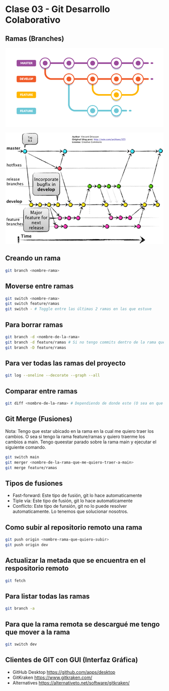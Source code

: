 # Clase 03 - Git Desarrollo Colaborativo

## Ramas (Branches)

![estructuras-ramas](_ref/basica.png)

![Alt text](_ref/avanzada.png)

## Creando un rama

```sh
git branch <nombre-rama>
```

## Moverse entre ramas

```sh
git switch <nombre-rama>
git switch feature/ramas
git switch - # Toggle entre las últimas 2 ramas en las que estuve
```

## Para borrar ramas

```sh
git branch -d <nombre-de-la-rama> 
git branch -d feature/ramas # Si no tengo commits dentro de la rama que no fueron fusionados o estan en otra rama. Me va a pedir confirmación de borrado porque si la borra pierdo la información de los commits que no están disponible en las otras ramas
git branch -D feature/ramas
```

## Para ver todas las ramas del proyecto

```sh
git log --oneline --decorate --graph --all
```

## Comparar entre ramas

```sh
git diff <nombre-de-la-rama> # Dependiendo de donde este (O sea en que rama tenga activa) es lo que me va a mostrar el git diff
```

## Git Merge (Fusiones)

Nota: Tengo que estar ubicado en la rama en la cual me quiero traer los cambios. O sea si tengo la rama feature/ramas y quiero traerme los cambios a main. Tengo queestar parado sobre la rama main y ejecutar el siguiente comando.

```sh
git switch main
git merger <nombre-de-la-rama-que-me-quiero-traer-a-main>
git merge feature/ramas
```

## Tipos de fusiones

* Fast-forward: Este tipo de fusión, git lo hace automaticamente
* Tiple vía: Este tipo de fusión, git lo hace automaticamente
* Conflicto: Este tipo de funsión, git no lo puede resolver automaticamente. Lo tenemos que solucionar nosotros.

## Como subir al repositorio remoto una rama

```sh
git push origin <nombre-rama-que-quiero-subir>
git push origin dev
```

## Actualizar la metada que se encuentra en el respositorio remoto

```sh
git fetch
```

## Para listar todas las ramas

```sh
git branch -a
```

## Para que la rama remota se descargué me tengo que mover a la rama

```sh
git switch dev
```


## Clientes de GIT con GUI (Interfaz Gráfica)

* GitHub Desktop <https://github.com/apps/desktop>
* GitKraken <https://www.gitkraken.com/>
* Alternatives <https://alternativeto.net/software/gitkraken/>








